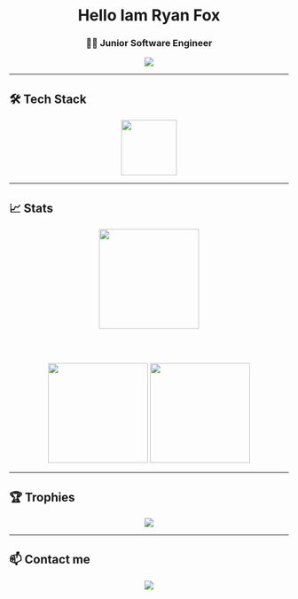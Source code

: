 <!-- README.md -->

<h1 align="center">
Hello Iam Ryan Fox
</h1>

<h3 align="center">
  👨‍💻 Junior Software Engineer
</h3>

<p align="center">
  <img src="https://readme-typing-svg.herokuapp.com/?lines=Welcome+to+my+GitHub+profile!;I+love+learning+new+technologies;Let’s+build+something+awesome!&center=true&width=500&height=45&color=DD2727&vCenter=true&pause=1000&size=22" />
</p>

---

## 🛠️ Tech Stack

<div align="center">
  <img src="https://skillicons.dev/icons?i=html,css,js,ts,bootstrap,tailwind,react,redux,py,django,sqlite,mysql,postgresql,docker,git,github,npm,figma,powershell" height="100" />
</div>

---

## 📈 Stats

<div align="center">

  <img src="https://streak-stats.demolab.com?user=Ryan-Foxx&theme=dark&hide_border=false&border_radius=5" height="180" />
  
  <br/><br/>

  <img src="https://github-readme-stats.vercel.app/api?username=Ryan-Foxx&show_icons=true&count_private=true&theme=tokyonight&hide_border=false" height="180" />

  <img src="https://github-readme-stats.vercel.app/api/top-langs/?username=Ryan-Foxx&layout=compact&theme=tokyonight&hide_border=false&langs_count=6" height="180" />

</div>

---

## 🏆 Trophies

<div align="center">
  <img src="https://github-profile-trophy.vercel.app/?username=Ryan-Foxx&theme=darkhub&no-frame=false&no-bg=true&margin-w=15&column=6" />
</div>

---

## 📫 Contact me

<div align="center">
  <a href="https://www.Instagram.com/in/ryanfox.official" target="_blank">
    <img src="https://img.shields.io/badge/Instagram-0A66C2?style=for-the-badge&logo=instagram&logoColor=white" />
  </a>
</div>
